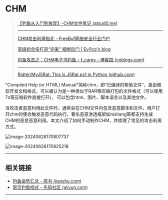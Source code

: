 # CHM

> [【钓鱼从入门到放弃】-CHM文件笔记 (atsud0.me)](https://atsud0.me/2022/01/【钓鱼从入门到放弃】-CHM文件笔记/)
>
> ---
>
> [CHM攻击利用指北 - FreeBuf网络安全行业门户](https://www.freebuf.com/articles/web/286340.html)
>
> [高级组合技打造“完美” 捆绑后门 | Evi1cg's blog](https://evi1cg.me/archives/chm_backdoor.html)
>
> [钓鱼攻击之：CHM电子书钓鱼 - f_carey - 博客园 (cnblogs.com)](https://www.cnblogs.com/f-carey/p/16545514.html)
>
> ---
>
> [Ridter/MyJSRat: This is JSRat.ps1 in Python (github.com)](https://github.com/Ridter/MyJSRat)

"Compiled Help (or HTML) Manual"简称chm，即“已编译的帮助文件”，是由微软开发文档格式，可以被认为是一种类似于RAR等压缩打包的文件格式（可以使用7z等压缩软件直接打开)， 可以包含html、图片、脚本语言以及其他文件。

当攻击者恶意利用此文件时，通常会在CHM文件内包含恶意脚本和文件，用户打开chm时便会触发恶意代码执行。著名恶意渗透框架如nishang等都支持生成CHM的恶意恶意利用。本文介绍了如何手动制作CHM，并梳理了常见的攻击利用方式。

![image-20240626170807737](http://cdn.ayusummer233.top/DailyNotes/202406261708859.png)

![image-20240626170825218](http://cdn.ayusummer233.top/DailyNotes/202406261708313.png)

---

## 相关链接

- [钓鱼姿势汇总 - 简书 (jianshu.com)](https://www.jianshu.com/p/dcd250593698)
- [常见钓鱼招式 - 先知社区 (aliyun.com)](https://xz.aliyun.com/t/10339?time__1311=Cqjx2QD%3DiteWqGNDQimOgbtDtt0QtDReOYD)

---











